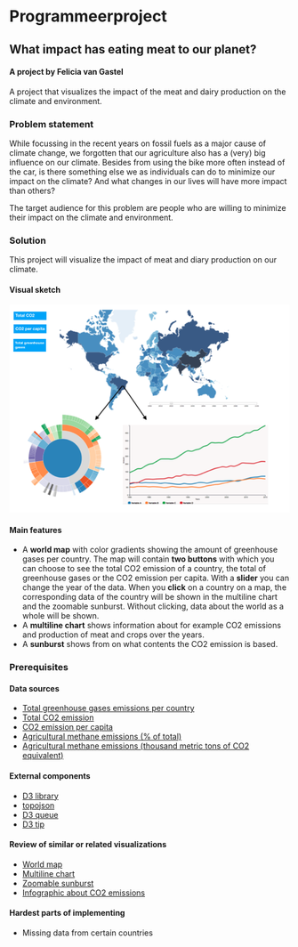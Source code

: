 # Programmeerproject

## What impact has eating meat to our planet?
#### A project by Felicia van Gastel

A project that visualizes the impact of the meat and dairy production on the climate and environment.

### Problem statement
While focussing in the recent years on fossil fuels as a major cause of climate change, we forgotten that our agriculture also has a (very) big influence on our climate. Besides from using the bike more often instead of the car, is there something else we as individuals can do to minimize our impact on the climate? And what changes in our lives will have more impact than others?

The target audience for this problem are people who are willing to minimize their impact on the climate and environment.

### Solution
This project will visualize the impact of meat and diary production on our climate.

#### Visual sketch
![Sketch.png](https://github.com/11096187/programmeerproject/blob/master/doc/Sketch.png)

#### Main features
- A **world map** with color gradients showing the amount of greenhouse gases per country. The map will contain **two buttons** with which you can choose to see the total CO2 emission of a country, the total of greenhouse gases or the CO2 emission per capita. With a **slider** you can change the year of the data. When you **click** on a country on a map, the corresponding data of the country will be shown in the multiline chart and the zoomable sunburst. Without clicking, data about the world as a whole will be shown.
- A **multiline chart** shows information about for example CO2 emissions and production of meat and crops over the years.
- A **sunburst** shows from on what contents the CO2 emission is based.

### Prerequisites
#### Data sources
- [Total greenhouse gases emissions per country](https://data.worldbank.org/indicator/EN.ATM.GHGT.KT.CE)
- [Total CO2 emission](https://data.worldbank.org/indicator/EN.ATM.CO2E.KT?end=2014&start=1960&view=chart)
- [CO2 emission per capita](https://data.worldbank.org/indicator/EN.ATM.CO2E.PC?view=chart)
- [Agricultural methane emissions (% of total)](https://data.worldbank.org/indicator/EN.ATM.METH.AG.ZS?view=chart)
- [Agricultural methane emissions (thousand metric tons of CO2 equivalent)](https://data.worldbank.org/indicator/EN.ATM.METH.AG.KT.CE?view=chart)

#### External components
- [D3 library](https://d3js.org/d3.v4.min.js)
- [topojson](https://d3js.org/topojson.v1.min.js)
- [D3 queue](https://d3js.org/queue.v1.min.js)
- [D3 tip](https://labratrevenge.com/d3-tip/javascripts/d3.tip.v0.6.3.js)

#### Review of similar or related visualizations
- [World map](http://bl.ocks.org/micahstubbs/8e15870eb432a21f0bc4d3d527b2d14f)
- [Multiline chart](http://bl.ocks.org/asielen/44ffca2877d0132572cb)
- [Zoomable sunburst](https://bl.ocks.org/mbostock/4348373)
- [Infographic about CO2 emissions](http://infographics.pbl.nl/website/globalco2-2016/)

#### Hardest parts of implementing
- Missing data from certain countries
